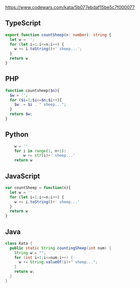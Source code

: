 https://www.codewars.com/kata/5b077ebdaf15be5c7f000077

## TypeScript
```ts
export function countSheep(n: number): string {
  let w = '';
  for (let i=1;i<=n;i++) {
    w += i.toString()+' sheep...';
  }
  return w
}
```

## PHP
```php
function countsheep($n){
  $w = '';
  for ($i=1;$i<=$n;$i++){
    $w .= $i . " sheep...";
  }
  return $w;
}
```

## Python
```python
    w = ''
    for i in range(1, n+1):
        w += str(i)+' sheep...'
    return w
```

## JavaScript
```js
var countSheep = function(n){
  let w = ''
  for (let i=1;i<=n;i++) {
    w += i.toString()+' sheep...'
  }
  return w
}
```

## Java
```java
class Kata {
  public static String countingSheep(int num) {
    String w = "";
    for (int i=1;i<=num;i++) {
      w += String.valueOf(i)+" sheep...";
    }
    return w;
  }
}
```